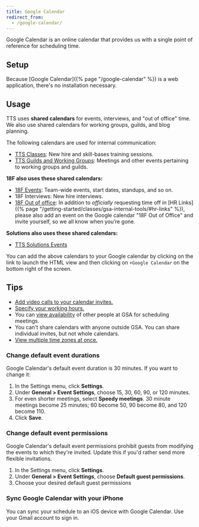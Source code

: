 ```yaml
---
title: Google Calendar
redirect_from:
  - /google-calendar/
---
```


Google Calendar is an online calendar that provides us with a single point of
reference for scheduling time.

## Setup

Because [Google Calendar]({% page "/google-calendar" %}) is a web application,
there's no installation necessary.

## Usage

TTS uses **shared calendars** for events, interviews, and "out of office" time.
We also use shared calendars for working groups, guilds, and blog planning.

The following calendars are used for internal communication:

- [TTS Classes](https://calendar.google.com/calendar/embed?src=gsa.gov_gi2e1fc66fh4v5in8ogsm0v8oo%40group.calendar.google.com):
  New hire and skill-bases training sessions.
- [TTS Guilds and Working Groups](https://www.google.com/calendar/embed?src=gsa.gov_o1aqcv28k1f0nmca5bkch8los4%40group.calendar.google.com):
  Meetings and other events pertaining to working groups and guilds.

**18F also uses these shared calendars:**

- [18F Events](https://calendar.google.com/calendar/embed?src=gsa.gov_3rapmucstu32ma18da84el20ug%40group.calendar.google.com):
  Team-wide events, start dates, standups, and so on.
- 18F Interviews: New hire interviews.
- [18F Out of office](https://calendar.google.com/calendar/embed?src=gsa.gov_bth7useo0eeiicjgos2di6ph8k%40group.calendar.google.com):
  In addition to <em>officially</em> requesting time off in [HR
  Links]({% page "/getting-started/classes/gsa-internal-tools/#hr-links" %}),
  please also add an event on the Google calendar "18F Out of Office" and invite
  yourself, so we all know when you’re gone.

**Solutions also uses these shared calendars:**

- [TTS Solutions Events](https://calendar.google.com/calendar?cid=Z3NhLmdvdl92Nm4xaDBlcTc3cHNwMjNzMnVjanFtcjE3c0Bncm91cC5jYWxlbmRhci5nb29nbGUuY29t)

You can add the above calendars to your Google calendar by clicking on the link
to launch the HTML view and then clicking on `+Google Calendar` on the bottom
right of the screen.

## Tips

- [Add video calls to your calendar invites.](https://support.google.com/a/answer/4362302)
- [Specify your working hours.](https://support.google.com/calendar/answer/7638168)
- You can
  [view availability](https://support.google.com/calendar/answer/6294878) of
  other people at GSA for scheduling meetings.
- You can't share calendars with anyone outside GSA. You can share individual
  invites, but not whole calendars.
- [View multiple time zones at once.](https://support.google.com/calendar/answer/37064)

### Change default event durations

Google Calendar's default event duration is 30 minutes. If you want to change
it:

1. In the Settings menu, click **Settings**.
2. Under **General > Event Settings**, choose 15, 30, 60, 90, or 120 minutes.
3. For even shorter meetings, select **Speedy meetings**. 30 minute meetings
   become 25 minutes; 60 become 50, 90 become 80, and 120 become 110.
4. Click **Save**.

### Change default event permissions

Google Calendar's default event permissions prohibit guests from modifying the
events to which they're invited. Update this if you'd rather send more flexible
invitations.

1. In the Settings menu, click **Settings**.
2. Under **General > Event Settings**, choose **Default guest permissions**.
3. Choose your desired default guest permissions

### Sync Google Calendar with your iPhone

You can sync your schedule to an iOS device with Google Calendar. Use your Gmail
account to sign in.
